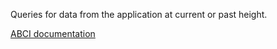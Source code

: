 Queries for data from the application at current or past height.

[ABCI documentation](https://docs.cometbft.com/master/spec/abci/abci.html#query)